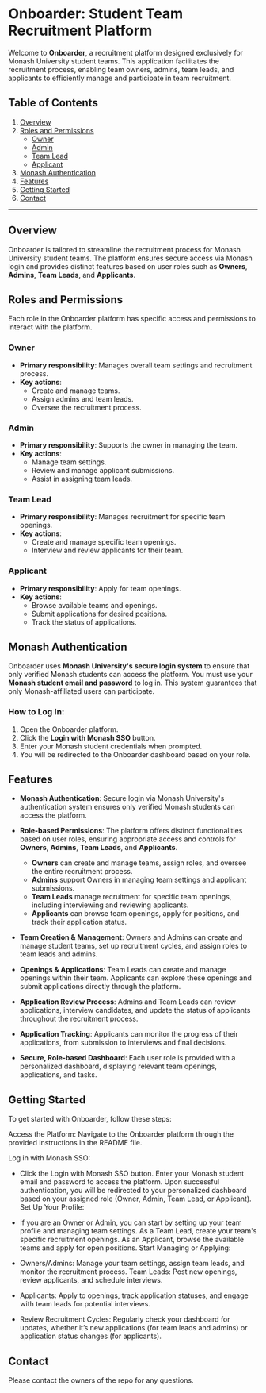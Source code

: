 # Onboarder: Student Team Recruitment Platform

Welcome to **Onboarder**, a recruitment platform designed exclusively for Monash University student teams. This application facilitates the recruitment process, enabling team owners, admins, team leads, and applicants to efficiently manage and participate in team recruitment.

## Table of Contents
1. [Overview](#overview)
2. [Roles and Permissions](#roles-and-permissions)
   - [Owner](#owner)
   - [Admin](#admin)
   - [Team Lead](#team-lead)
   - [Applicant](#applicant)
3. [Monash Authentication](#monash-authentication)
4. [Features](#features)
5. [Getting Started](#getting-started)
6. [Contact](#contact)

---

## Overview

Onboarder is tailored to streamline the recruitment process for Monash University student teams. The platform ensures secure access via Monash login and provides distinct features based on user roles such as **Owners**, **Admins**, **Team Leads**, and **Applicants**.

## Roles and Permissions

Each role in the Onboarder platform has specific access and permissions to interact with the platform.

### Owner
- **Primary responsibility**: Manages overall team settings and recruitment process.
- **Key actions**:
  - Create and manage teams.
  - Assign admins and team leads.
  - Oversee the recruitment process.

### Admin
- **Primary responsibility**: Supports the owner in managing the team.
- **Key actions**:
  - Manage team settings.
  - Review and manage applicant submissions.
  - Assist in assigning team leads.

### Team Lead
- **Primary responsibility**: Manages recruitment for specific team openings.
- **Key actions**:
  - Create and manage specific team openings.
  - Interview and review applicants for their team.

### Applicant
- **Primary responsibility**: Apply for team openings.
- **Key actions**:
  - Browse available teams and openings.
  - Submit applications for desired positions.
  - Track the status of applications.

## Monash Authentication

Onboarder uses **Monash University's secure login system** to ensure that only verified Monash students can access the platform. You must use your **Monash student email and password** to log in. This system guarantees that only Monash-affiliated users can participate.

### How to Log In:
1. Open the Onboarder platform.
2. Click the **Login with Monash SSO** button.
3. Enter your Monash student credentials when prompted.
4. You will be redirected to the Onboarder dashboard based on your role.
## Features

- **Monash Authentication**: Secure login via Monash University's authentication system ensures only verified Monash students can access the platform.

- **Role-based Permissions**: The platform offers distinct functionalities based on user roles, ensuring appropriate access and controls for **Owners**, **Admins**, **Team Leads**, and **Applicants**.
  - **Owners** can create and manage teams, assign roles, and oversee the entire recruitment process.
  - **Admins** support Owners in managing team settings and applicant submissions.
  - **Team Leads** manage recruitment for specific team openings, including interviewing and reviewing applicants.
  - **Applicants** can browse team openings, apply for positions, and track their application status.

- **Team Creation & Management**: Owners and Admins can create and manage student teams, set up recruitment cycles, and assign roles to team leads and admins.

- **Openings & Applications**: Team Leads can create and manage openings within their team. Applicants can explore these openings and submit applications directly through the platform.

- **Application Review Process**: Admins and Team Leads can review applications, interview candidates, and update the status of applicants throughout the recruitment process.

- **Application Tracking**: Applicants can monitor the progress of their applications, from submission to interviews and final decisions.

- **Secure, Role-based Dashboard**: Each user role is provided with a personalized dashboard, displaying relevant team openings, applications, and tasks.

## Getting Started

To get started with Onboarder, follow these steps:

Access the Platform: Navigate to the Onboarder platform through the provided instructions in the README file.

Log in with Monash SSO:

 - Click the Login with Monash SSO button.
Enter your Monash student email and password to access the platform.
Upon successful authentication, you will be redirected to your personalized dashboard based on your assigned role (Owner, Admin, Team Lead, or Applicant).
Set Up Your Profile:

 - If you are an Owner or Admin, you can start by setting up your team profile and managing team settings.
As a Team Lead, create your team's specific recruitment openings.
As an Applicant, browse the available teams and apply for open positions.
Start Managing or Applying:

 - Owners/Admins: Manage your team settings, assign team leads, and monitor the recruitment process.
Team Leads: Post new openings, review applicants, and schedule interviews.

 - Applicants: Apply to openings, track application statuses, and engage with team leads for potential interviews.

 - Review Recruitment Cycles: Regularly check your dashboard for updates, whether it’s new applications (for team leads and admins) or application status changes (for applicants).

## Contact

Please contact the owners of the repo for any questions.